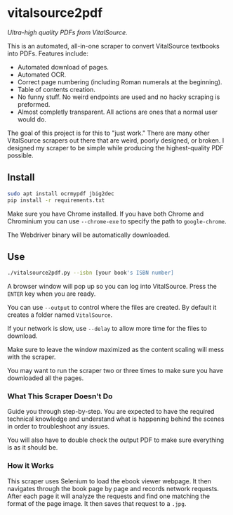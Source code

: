 # vitalsource2pdf

_Ultra-high quality PDFs from VitalSource._

This is an automated, all-in-one scraper to convert VitalSource textbooks into PDFs. Features include:

- Automated download of pages.
- Automated OCR.
- Correct page numbering (including Roman numerals at the beginning).
- Table of contents creation.
- No funny stuff. No weird endpoints are used and no hacky scraping is preformed.
- Almost completly transparent. All actions are ones that a normal user would do.

The goal of this project is for this to "just work." There are many other VitalSource scrapers out there that are weird, poorly
designed, or broken. I designed my scraper to be simple while producing the highest-quality PDF possible.

## Install

```bash
sudo apt install ocrmypdf jbig2dec
pip install -r requirements.txt
```

Make sure you have Chrome installed. If you have both Chrome and Chrominium you can use `--chrome-exe` to specify the path to `google-chrome`.

The Webdriver binary will be automatically downloaded.

## Use

```bash
./vitalsource2pdf.py --isbn [your book's ISBN number]
```

A browser window will pop up so you can log into VitalSource. Press the `ENTER` key when you are ready.

You can use `--output` to control where the files are created. By default it creates a folder named `VitalSource`.

If your network is slow, use `--delay` to allow more time for the files to download.

Make sure to leave the window maximized as the content scaling will mess with the scraper.

You may want to run the scraper two or three times to make sure you have downloaded all the pages.

### What This Scraper Doesn't Do

Guide you through step-by-step. You are expected to have the required technical knowledge and understand what
is happening behind the scenes in order to troubleshoot any issues.

You will also have to double check the output PDF to make sure everything is as it should be.

### How it Works

This scraper uses Selenium to load the ebook viewer webpage. It then navigates through the book page by page and records network
requests. After each page it will analyze the requests and find one matching the format of the page image. It then saves
that request to a `.jpg`.